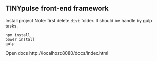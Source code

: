 ## TINYpulse front-end framework

Install project
Note: first delete `dist` folder. It should be handle by gulp tasks.
```
npm install
bower install
gulp
```

Open docs
http://localhost:8080/docs/index.html